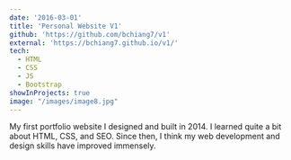 ```yaml
---
date: '2016-03-01'
title: 'Personal Website V1'
github: 'https://github.com/bchiang7/v1'
external: 'https://bchiang7.github.io/v1/'
tech:
  - HTML
  - CSS
  - JS
  - Bootstrap
showInProjects: true
image: "/images/image8.jpg"
---
```


My first portfolio website I designed and built in 2014. I learned quite a bit about HTML, CSS, and SEO. Since then, I think my web development and design skills have improved immensely.
